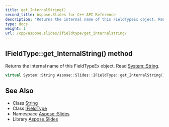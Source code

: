 ```yaml
---
title: get_InternalString()
second_title: Aspose.Slides for C++ API Reference
description: "Returns the internal name of this FieldTypeEx object. Read System::String."
type: docs
weight: 1
url: /cpp/aspose.slides/ifieldtype/get_internalstring/
---
```

## IFieldType::get_InternalString() method


Returns the internal name of this FieldTypeEx object. Read [System::String](../../../system/string/).

```cpp
virtual System::String Aspose::Slides::IFieldType::get_InternalString()=0
```

## See Also

* Class [String](../../system/string/)
* Class [IFieldType](./)
* Namespace [Aspose::Slides](../)
* Library [Aspose.Slides](../../)